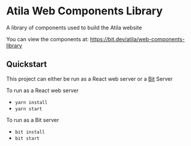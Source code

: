 # Atila Web Components Library

A library of components used to build the Atila website

You can view the components at: https://bit.dev/atila/web-components-library

## Quickstart

This project can either be run as a React web server or a [Bit](https://bit.dev/) Server

To run as a React web server

- `yarn install`
- `yarn start`

To run as a Bit server

- `bit install`
- `bit start`
